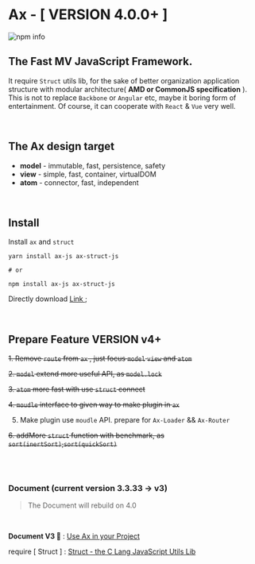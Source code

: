# Ax - [ VERSION 4.0.0+ ]

<img src="https://nodei.co/npm/ax-js.png" alt="npm info">

<br>

## The Fast MV JavaScript Framework. 

It require `Struct` utils lib, for the sake of better organization application structure with modular architecture( **AMD or CommonJS specification** ). This is not to replace `Backbone` or `Angular` etc, maybe it boring form of entertainment. Of course, it can cooperate with `React` & `Vue` very well.

<br>

## The Ax design target

* **model** - immutable, fast, persistence, safety
* **view** - simple, fast, container, virtualDOM
* **atom** - connector, fast, independent

<br>

## Install

Install `ax` and `struct`

```shell
yarn install ax-js ax-struct-js

# or

npm install ax-js ax-struct-js
```

Directly download [ Link ](https://github.com/DemonCloud/Ax/archive/master.zip);

<br>

## Prepare Feature VERSION v4+

<del>1. Remove `route` from `ax` , just focus `model` `view` and `atom`</del>

<del>2. `model` extend more useful API, as `model.lock`</del>

<del>3. `atom` more fast with use `struct` connect</del>

<del>4. `moudle` interface to given way to make plugin in `ax`</del>

5. Make plugin use `moudle` API. prepare for `Ax-Loader` && `Ax-Router`

<del>6. addMore `struct` function with benchmark, as `sort(inertSort)`,`sort(quickSort)`</del>

<br>

<br>

### Document (current version 3.3.33 -> v3)

> The Document will rebuild on 4.0

<br>

**Document V3 📃** : [ Use Ax in your Project ](https://demoncloud.github.io/Ax/v3)

require [ Struct ] : [ Struct - the C Lang JavaScript Utils Lib ](https://github.com/DemonCloud/struct)
